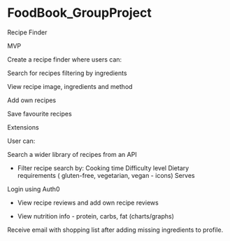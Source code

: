 # FoodBook_GroupProject

Recipe Finder

MVP

Create a recipe finder where users can:


Search for recipes filtering by ingredients

 View recipe image, ingredients and method

Add own recipes

Save favourite recipes

Extensions

User can:

Search a wider library of recipes from an API

- Filter recipe search by: 
Cooking time
Difficulty level
Dietary requirements ( gluten-free, vegetarian, vegan - icons)
Serves

Login using Auth0

-  View recipe reviews and add own recipe reviews

- View nutrition info - protein, carbs, fat (charts/graphs)

Receive email with shopping list after adding missing ingredients to profile.
